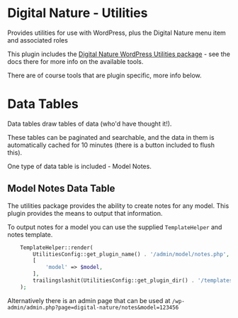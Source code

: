 # Digital Nature - Utilities
Provides utilities for use with WordPress, plus the Digital Nature menu item and associated roles

This plugin includes the [Digital Nature WordPress Utilities package](https://packagist.org/packages/digital-nature/wordpress-utilities) - see the docs there for more info on the available tools.

There are of course tools that are plugin specific, more info below.

# Data Tables
Data tables draw tables of data (who'd have thought it!).

These tables can be paginated and searchable, and the data in them is automatically cached for 10 minutes (there is a button included to flush this).

One type of data table is included - Model Notes.

## Model Notes Data Table
The utilities package provides the ability to create notes for any model. This plugin provides the means to output that information. 

To output notes for a model you can use the supplied `TemplateHelper` and notes template.

```php
    TemplateHelper::render(
        UtilitiesConfig::get_plugin_name() . '/admin/model/notes.php',
        [
            'model' => $model,
        ],
        trailingslashit(UtilitiesConfig::get_plugin_dir() . '/templates')
    );
```

Alternatively there is an admin page that can be used at `/wp-admin/admin.php?page=digital-nature/notes&model=123456`
